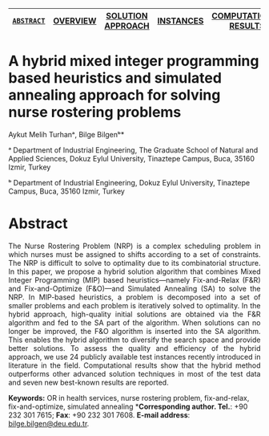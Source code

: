 [`ABSTRACT`](/README.md) | [OVERVIEW](Instances/README.md)  | [SOLUTION APPROACH](Instances/README.md)  | [INSTANCES](Instances/README.md)  | [COMPUTATIONAL RESULTS](Instances/README.md) 
------------- | ------------- | ------------- | ------------- | -------------

A hybrid mixed integer programming based heuristics and simulated annealing approach for solving nurse rostering problems
====================
Aykut Melih Turhanᵃ, Bilge Bilgenᵇ*

ᵃ Department of Industrial Engineering, The Graduate School of Natural and Applied Sciences, Dokuz Eylul University, Tinaztepe Campus, Buca, 35160 Izmir, Turkey

ᵇ Department of Industrial Engineering, Dokuz Eylul University, Tinaztepe Campus, Buca, 35160 Izmir, Turkey



Abstract
====================
<p align="justify">The Nurse Rostering Problem (NRP) is a complex scheduling problem in which nurses must be assigned to shifts according to a set of constraints. The NRP is difficult to solve to optimality due to its combinatorial structure. In this paper, we propose a hybrid solution algorithm that combines Mixed Integer Programming (MIP) based heuristics—namely Fix-and-Relax (F&R) and Fix-and-Optimize (F&O)—and Simulated Annealing (SA) to solve the NRP. In MIP-based heuristics, a problem is decomposed into a set of smaller problems and each problem is iteratively solved to optimality. In the hybrid approach, high-quality initial solutions are obtained via the F&R algorithm and fed to the SA part of the algorithm. When solutions can no longer be improved, the F&O algorithm is inserted into the SA algorithm. This enables the hybrid algorithm to diversify the search space and provide better solutions. To assess the quality and efficiency of the hybrid approach, we use 24 publicly available test instances recently introduced in literature in the field. Computational results show that the hybrid method outperforms other advanced solution techniques in most of the test data and seven new best-known results are reported.</p>

**Keywords:**
OR in health services, nurse rostering problem, fix-and-relax, fix-and-optimize, simulated annealing
***Corresponding author. Tel.**: +90 232 301 7615; **Fax**: +90 232 301 7608.
**E-mail address**: bilge.bilgen@deu.edu.tr.
